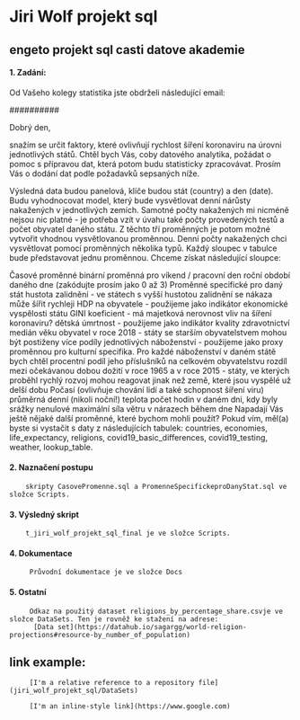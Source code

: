 # Jiri Wolf projekt sql
## engeto projekt sql casti datove akademie

#### 1. Zadání: 

Od Vašeho kolegy statistika jste obdrželi následující email:

##########

Dobrý den,

snažím se určit faktory, které ovlivňují rychlost šíření koronaviru na úrovni jednotlivých států. Chtěl bych Vás, coby datového analytika, požádat o pomoc s přípravou dat, která potom budu statisticky zpracovávat. Prosím Vás o dodání dat podle požadavků sepsaných níže.

Výsledná data budou panelová, klíče budou stát (country) a den (date). Budu vyhodnocovat model, který bude vysvětlovat denní nárůsty nakažených v jednotlivých zemích. Samotné počty nakažených mi nicméně nejsou nic platné - je potřeba vzít v úvahu také počty provedených testů a počet obyvatel daného státu. Z těchto tří proměnných je potom možné vytvořit vhodnou vysvětlovanou proměnnou. Denní počty nakažených chci vysvětlovat pomocí proměnných několika typů. Každý sloupec v tabulce bude představovat jednu proměnnou. Chceme získat následující sloupce:

Časové proměnné
binární proměnná pro víkend / pracovní den
roční období daného dne (zakódujte prosím jako 0 až 3)
Proměnné specifické pro daný stát
hustota zalidnění - ve státech s vyšší hustotou zalidnění se nákaza může šířit rychleji
HDP na obyvatele - použijeme jako indikátor ekonomické vyspělosti státu
GINI koeficient - má majetková nerovnost vliv na šíření koronaviru?
dětská úmrtnost - použijeme jako indikátor kvality zdravotnictví
medián věku obyvatel v roce 2018 - státy se starším obyvatelstvem mohou být postiženy více
podíly jednotlivých náboženství - použijeme jako proxy proměnnou pro kulturní specifika. Pro každé náboženství v daném státě bych chtěl procentní podíl jeho příslušníků na celkovém obyvatelstvu
rozdíl mezi očekávanou dobou dožití v roce 1965 a v roce 2015 - státy, ve kterých proběhl rychlý rozvoj mohou reagovat jinak než země, které jsou vyspělé už delší dobu
Počasí (ovlivňuje chování lidí a také schopnost šíření viru)
průměrná denní (nikoli noční!) teplota
počet hodin v daném dni, kdy byly srážky nenulové
maximální síla větru v nárazech během dne
Napadají Vás ještě nějaké další proměnné, které bychom mohli použít? Pokud vím, měl(a) byste si vystačit s daty z následujících tabulek: countries, economies, life_expectancy, religions, covid19_basic_differences, covid19_testing, weather, lookup_table.

#### 2. Naznačení postupu 
        skripty CasovePromenne.sql a PromenneSpecifickeproDanyStat.sql ve složce Scripts.

#### 3. Výsledný skript
        t_jiri_wolf_projekt_sql_final je ve složce Scripts.

#### 4. Dokumentace
         Průvodní dokumentace je ve složce Docs
         
#### 5. Ostatní
         Odkaz na použitý dataset religions_by_percentage_share.csvje ve složce DataSets. Ten je rovněž ke stažení­ na adrese: 
          [Data set](https://datahub.io/sagargg/world-religion-projections#resource-by_number_of_population)
  
  ## link example:    
         [I'm a relative reference to a repository file](jiri_wolf_projekt_sql/DataSets)
         
         [I'm an inline-style link](https://www.google.com)




